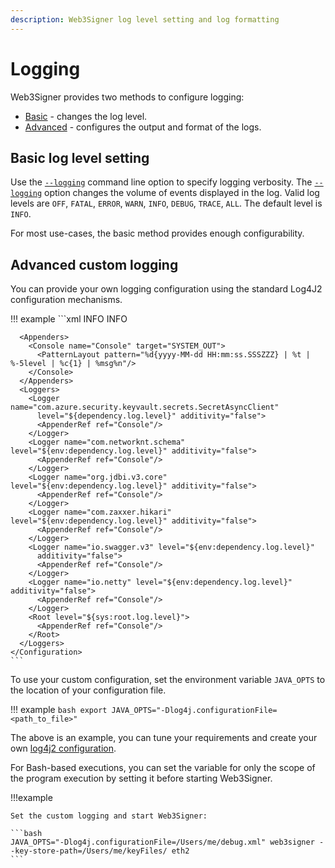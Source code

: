 ```yaml
---
description: Web3Signer log level setting and log formatting
---
```


# Logging

Web3Signer provides two methods to configure logging:

* [Basic](#basic-log-level-setting) - changes the log level.
* [Advanced](#advanced-custom-logging) - configures the output and format of the logs.

## Basic log level setting

Use the [`--logging`](../../Reference/CLI/CLI-Syntax.md#logging) command line option to specify
logging verbosity. The [`--logging`](../../Reference/CLI/CLI-Syntax.md#logging) option changes the
volume of events displayed in the log. Valid log levels are `OFF`, `FATAL`, `ERROR`, `WARN`,
`INFO`, `DEBUG`, `TRACE`, `ALL`. The default level is `INFO`.

For most use-cases, the basic method provides enough configurability.

## Advanced custom logging

You can provide your own logging configuration using the standard Log4J2 configuration mechanisms.

!!! example
    ```xml
    <?xml version="1.0" encoding="UTF-8"?>
    <Configuration status="INFO">
      <Properties>
        <Property name="root.log.level">INFO</Property>
        <Property name="dependency.log.level">INFO</Property>
      </Properties>

      <Appenders>
        <Console name="Console" target="SYSTEM_OUT">
          <PatternLayout pattern="%d{yyyy-MM-dd HH:mm:ss.SSSZZZ} | %t | %-5level | %c{1} | %msg%n"/>
        </Console>
      </Appenders>
      <Loggers>
        <Logger name="com.azure.security.keyvault.secrets.SecretAsyncClient"
          level="${dependency.log.level}" additivity="false">
          <AppenderRef ref="Console"/>
        </Logger>
        <Logger name="com.networknt.schema" level="${env:dependency.log.level}" additivity="false">
          <AppenderRef ref="Console"/>
        </Logger>
        <Logger name="org.jdbi.v3.core" level="${env:dependency.log.level}" additivity="false">
          <AppenderRef ref="Console"/>
        </Logger>
        <Logger name="com.zaxxer.hikari" level="${env:dependency.log.level}" additivity="false">
          <AppenderRef ref="Console"/>
        </Logger>
        <Logger name="io.swagger.v3" level="${env:dependency.log.level}"
          additivity="false">
          <AppenderRef ref="Console"/>
        </Logger>
        <Logger name="io.netty" level="${env:dependency.log.level}" additivity="false">
          <AppenderRef ref="Console"/>
        </Logger>
        <Root level="${sys:root.log.level}">
          <AppenderRef ref="Console"/>
        </Root>
      </Loggers>
    </Configuration>
    ```

To use your custom configuration, set the environment variable `JAVA_OPTS` to the
location of your configuration file.
  
!!! example
    ```bash
    export JAVA_OPTS="-Dlog4j.configurationFile=<path_to_file>"
    ```

The above is an example, you can tune your requirements and create your own
[log4j2 configuration](https://logging.apache.org/log4j/2.x/manual/configuration.html).

For Bash-based executions, you can set the variable for only the scope of the program execution by
setting it before starting Web3Signer.

!!!example

    Set the custom logging and start Web3Signer:

    ```bash
    JAVA_OPTS="-Dlog4j.configurationFile=/Users/me/debug.xml" web3signer --key-store-path=/Users/me/keyFiles/ eth2
    ```
